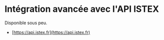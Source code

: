 # Intégration avancée avec l'API ISTEX

Disponible sous peu.

* [https://api.istex.fr](https://api.istex.fr)

